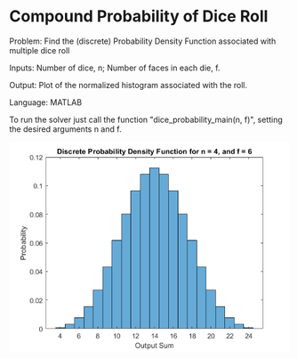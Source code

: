 # Compound Probability of Dice Roll

Problem:
    Find the (discrete) Probability Density Function associated with multiple dice roll

Inputs:
    Number of dice, n;
    Number of faces in each die, f.
  
Output:
    Plot of the normalized histogram associated with the roll.
  
Language:
    MATLAB

To run the solver just call the function "dice_probability_main(n, f)", setting the desired arguments n and f.

![alt text]( /Images/4_6_sided_dice.png )
